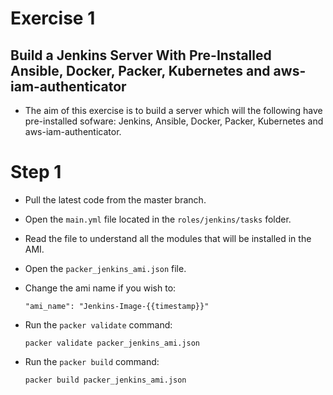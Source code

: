 # Exercise 1

## Build a Jenkins Server With Pre-Installed Ansible, Docker, Packer, Kubernetes and aws-iam-authenticator

- The aim of this exercise is to build a server which will the following have pre-installed sofware: Jenkins, Ansible, Docker, Packer, Kubernetes and aws-iam-authenticator.

# Step 1

- Pull the latest code from the master branch.

- Open the `main.yml` file located in the `roles/jenkins/tasks` folder.

- Read the file to understand all the modules that will be installed in the AMI.

- Open the `packer_jenkins_ami.json` file.

- Change the ami name if you wish to:
  ```
  "ami_name": "Jenkins-Image-{{timestamp}}"
  ```

- Run the `packer validate` command:
  ```
  packer validate packer_jenkins_ami.json
  ```

- Run the `packer build` command:
  ```
  packer build packer_jenkins_ami.json
  ```
